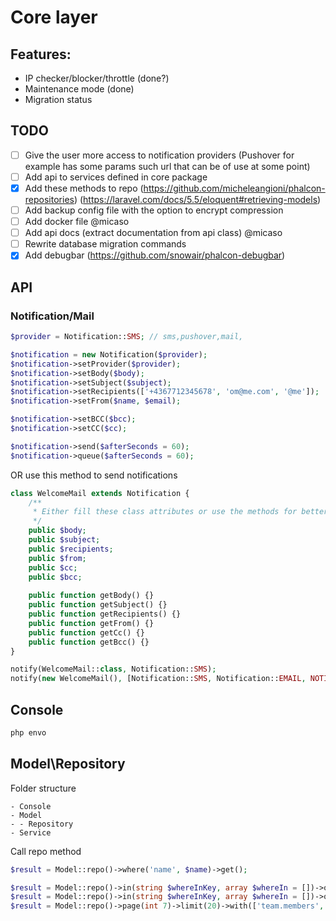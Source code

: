 # Core layer

## Features:
- IP checker/blocker/throttle (done?)
- Maintenance mode (done)
- Migration status

## TODO

- [ ] Give the user more access to notification providers (Pushover for example has some params such url that can be of use at some point)
- [ ] Add api to services defined in core package
- [x] Add these methods to repo (https://github.com/micheleangioni/phalcon-repositories) (https://laravel.com/docs/5.5/eloquent#retrieving-models)
- [ ] Add backup config file with the option to encrypt compression
- [ ] Add docker file @micaso
- [ ] Add api docs (extract documentation from api class) @micaso
- [ ] Rewrite database migration commands
- [x] Add debugbar (https://github.com/snowair/phalcon-debugbar) 

## API

### Notification/Mail
```php
$provider = Notification::SMS; // sms,pushover,mail,

$notification = new Notification($provider);
$notification->setProvider($provider);
$notification->setBody($body);
$notification->setSubject($subject);
$notification->setRecipients(['+4367712345678', 'om@me.com', '@me']);
$notification->setFrom($name, $email);

$notification->setBCC($bcc);
$notification->setCC($cc);

$notification->send($afterSeconds = 60);
$notification->queue($afterSeconds = 60);
```

OR use this method to send notifications

```php
class WelcomeMail extends Notification {
    /**
     * Either fill these class attributes or use the methods for better control
     */
    public $body;
    public $subject;
    public $recipients;
    public $from;
    public $cc;
    public $bcc;
    
    public function getBody() {}
    public function getSubject() {}
    public function getRecipients() {}
    public function getFrom() {}
    public function getCc() {}
    public function getBcc() {}
}
```

```php
notify(WelcomeMail::class, Notification::SMS);
notify(new WelcomeMail(), [Notification::SMS, Notification::EMAIL, NOTIFICATION:SLACK]);
```


## Console
```bash
php envo
```

## Model\Repository

Folder structure
```
- Console
- Model
- - Repository
- Service
```

Call repo method
```php
$result = Model::repo()->where('name', $name)->get();

$result = Model::repo()->in(string $whereInKey, array $whereIn = [])->orderBy(['description' => 'asc', 'name' => 'desc'])->limit(20)->get();
$result = Model::repo()->in(string $whereInKey, array $whereIn = [])->orderBy('name', 'desc')->limit(20)->get();
$result = Model::repo()->page(int 7)->limit(20)->with(['team.members', 'events''])->get();
```